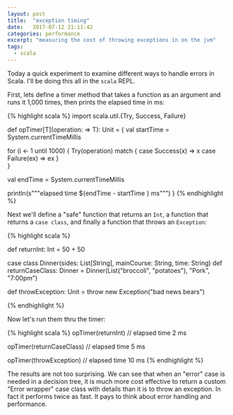 ```yaml
---
layout: post
title:  "exception timing"
date:   2017-07-12 21:11:42
categories: performance
excerpt: "measuring the cost of throwing exceptions in on the jvm"
tags:
  - scala
---
```


Today a quick experiment to examine different ways to handle errors in Scala.  I'll be doing this all in the `scala` REPL.

First, lets define a timer method that takes a function as an argument and runs it 1,000 times, then prints the elapsed time in ms:

{% highlight scala %}
import scala.util.{Try, Success, Failure}

def opTimer[T](operation: => T): Unit = {
  val startTime = System.currentTimeMillis

  for (i <- 1 until 1000) {
    Try(operation) match {
      case Success(x) => x
      case Failure(ex) => ex
    }    
  }

  val endTime = System.currentTimeMillis

  println(s"""elapsed time ${endTime - startTime } ms""")
}
{% endhighlight %}

Next we'll define a "safe" function that returns an `Int`, a function that returns a `case class`, and finally a function that throws an `Exception`:

{% highlight scala %}

def returnInt: Int = 50 + 50

case class Dinner(sides: List[String], mainCourse: String, time: String)
def returnCaseClass: Dinner = Dinner(List("broccoli", "potatoes"), "Pork", "7:00pm")

def throwException: Unit = throw new Exception("bad news bears")

{% endhighlight %}

Now let's run them thru the timer:

{% highlight scala %}
opTimer(returnInt)
// elapsed time 2 ms

opTimer(returnCaseClass)
// elapsed time 5 ms

opTimer(throwException)
// elapsed time 10 ms
{% endhighlight %}

The results are not too surprising.  We can see that when an "error" case is needed in a decision tree, it is much more cost effective to return a custom "Error wrapper" case class with details than it is to throw an exception.  In fact it performs twice as fast.  It pays to think about error handling and performance. 
